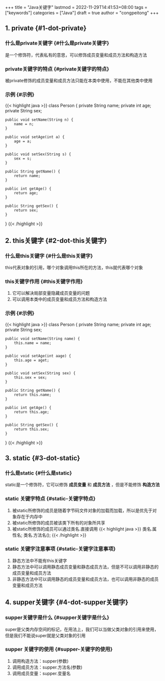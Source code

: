 +++
title = "Java关键字"
lastmod = 2022-11-29T14:41:53+08:00
tags = ["keywords"]
categories = ["Java"]
draft = true
author = "congpeitong"
+++

## 1. private {#1-dot-private}


### 什么是private关键字 {#什么是private关键字}

是一个修饰符，代表私有的意思，可以修饰成员变量和成员方法和构造方法


### private关键字的特点 {#private关键字的特点}

被private修饰的成员变量和成员方法只能在本类中使用，不能在其他类中使用


### 示例 {#示例}

{{< highlight java >}}
class Person {
    private String name;
    private int age;
    private String sex;

    public void setName(String n) {
        name = n;
    }

    public void setAge(int a) {
        age = a;
    }

    public void setSex(String s) {
        sex = s;
    }

    public String getName() {
        return name;
    }

    public int getAge() {
        return age;
    }

    public String getSex() {
        return sex;
    }
}
{{< /highlight >}}


## 2. this关键字 {#2-dot-this关键字}


### 什么是this关键字 {#什么是this关键字}

this代表对象的引用，哪个对象调用this所在的方法，this就代表哪个对象


### this关键字作用 {#this关键字作用}

1.  它可以解决局部变量隐藏成员变量的问题
2.  可以调用本类中的成员变量和成员方法和构造方法


### 示例 {#示例}

{{< highlight java >}}
class Person {
    private String name;
    private int age;
    private String sex;

    public void setName(String name) {
        this.name = name;
    }

    public void setAge(int aage) {
        this.age = aget;
    }

    public void setSex(String sex) {
        this.sex = sex;
    }

    public String getName() {
        return this.name;
    }

    public int getAge() {
        return this.age;
    }

    public String getSex() {
        return this.sex;
    }
}
{{< /highlight >}}


## 3. static {#3-dot-static}


### 什么是static {#什么是static}

static是一个修饰符，它可以修饰 **成员变量** 和 **成员方法** ，但是不能修饰 **构造方法**


### static 关键字特点 {#static-关键字特点}

1.  被static所修饰的成员是随着字节码文件对象的加载而加载，所以是优先于对象存在于内存中
2.  被static所修饰的成员被该类下所有的对象所共享
3.  被static所修饰的成员可以通过类名.直接调用
    {{< highlight java >}}
    类名.属性名;
    类名.方法名();
    {{< /highlight >}}


### static 关键字注意事项 {#static-关键字注意事项}

1.  静态方法中不能有this关键字
2.  静态方法中可以调用静态成员变量和静态成员方法，但是不可以调用非静态的成员变量和成员方法
3.  非静态方法中可以调用静态的成员变量和成员方法，也可以调用非静态的成员变量和成员方法


## 4. supper关键字 {#4-dot-supper关键字}


### supper关键字是什么 {#supper关键字是什么}

super是父类内存空间的标记，在用法上，我们可以当做父类对象的引用来使用，但是我们不能说super就是父类对象的引用


### supper 关键字的使用 {#supper-关键字的使用}

1.  调用构造方法：supper(参数)
2.  调用成员方法：supper.方法名(参数)
3.  调用成员变量：supper.变量名
